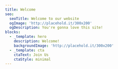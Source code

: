```yaml
---
title: Welcome
seo:
  seoTitle: Welcome to our website
  ogImage: 'http://placehold.it/300x200'
  ogDescription: You're gonna love this site!
blocks:
  - _template: hero
    description: Welcome!
    backgroundImage: 'http://placehold.it/300x200'
  - _template: cta
    ctaText: Join Us
    ctaStyle: minimal
---
```



